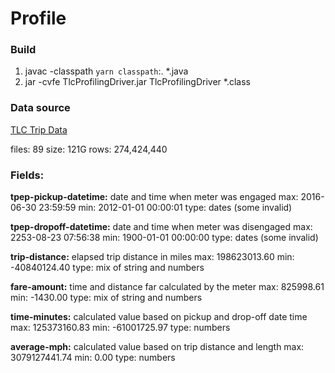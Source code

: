 # Profile

### Build

1. javac -classpath `yarn classpath`:. *.java
2. jar -cvfe TlcProfilingDriver.jar TlcProfilingDriver *.class

### Data source

[TLC Trip Data](http://www.nyc.gov/html/tlc/html/about/trip_record_data.shtml)

files: 89
size: 121G
rows: 274,424,440

### Fields:

__tpep-pickup-datetime:__ date and time when meter was engaged
  max: 2016-06-30 23:59:59
  min: 2012-01-01 00:00:01
  type: dates (some invalid)

__tpep-dropoff-datetime:__ date and time when meter was disengaged
  max: 2253-08-23 07:56:38
  min: 1900-01-01 00:00:00
  type: dates (some invalid)

__trip-distance:__ elapsed trip distance in miles
  max: 198623013.60
  min: -40840124.40
  type: mix of string and numbers

__fare-amount:__ time and distance far calculated by the meter
  max: 825998.61
  min: -1430.00
  type: mix of string and numbers

__time-minutes:__ calculated value based on pickup and drop-off date time
  max: 125373160.83
  min: -61001725.97
  type: numbers

__average-mph:__ calculated value based on trip distance and length
  max: 3079127441.74
  min: 0.00
  type: numbers
